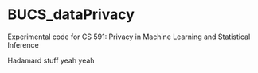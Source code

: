 # BUCS_dataPrivacy
Experimental code for CS 591: Privacy in Machine Learning and Statistical Inference

Hadamard stuff yeah yeah

